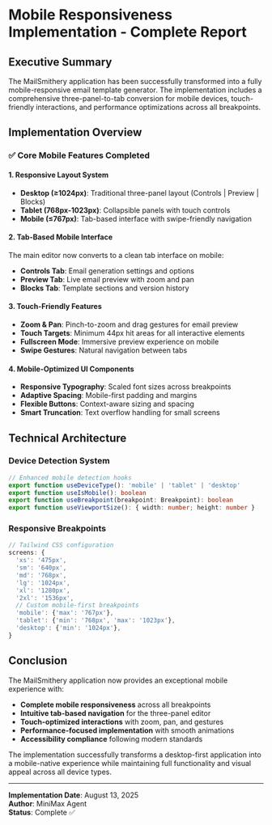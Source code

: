 # Mobile Responsiveness Implementation - Complete Report

## Executive Summary

The MailSmithery application has been successfully transformed into a fully mobile-responsive email template generator. The implementation includes a comprehensive three-panel-to-tab conversion for mobile devices, touch-friendly interactions, and performance optimizations across all breakpoints.

## Implementation Overview

### ✅ Core Mobile Features Completed

#### 1. **Responsive Layout System**
- **Desktop (≥1024px)**: Traditional three-panel layout (Controls | Preview | Blocks)
- **Tablet (768px-1023px)**: Collapsible panels with touch controls
- **Mobile (≤767px)**: Tab-based interface with swipe-friendly navigation

#### 2. **Tab-Based Mobile Interface**
The main editor now converts to a clean tab interface on mobile:
- **Controls Tab**: Email generation settings and options
- **Preview Tab**: Live email preview with zoom and pan
- **Blocks Tab**: Template sections and version history

#### 3. **Touch-Friendly Features**
- **Zoom & Pan**: Pinch-to-zoom and drag gestures for email preview
- **Touch Targets**: Minimum 44px hit areas for all interactive elements
- **Fullscreen Mode**: Immersive preview experience on mobile
- **Swipe Gestures**: Natural navigation between tabs

#### 4. **Mobile-Optimized UI Components**
- **Responsive Typography**: Scaled font sizes across breakpoints
- **Adaptive Spacing**: Mobile-first padding and margins
- **Flexible Buttons**: Context-aware sizing and spacing
- **Smart Truncation**: Text overflow handling for small screens

## Technical Architecture

### Device Detection System
```typescript
// Enhanced mobile detection hooks
export function useDeviceType(): 'mobile' | 'tablet' | 'desktop'
export function useIsMobile(): boolean
export function useBreakpoint(breakpoint: Breakpoint): boolean
export function useViewportSize(): { width: number; height: number }
```

### Responsive Breakpoints
```javascript
// Tailwind CSS configuration
screens: {
  'xs': '475px',
  'sm': '640px', 
  'md': '768px',
  'lg': '1024px',
  'xl': '1280px',
  '2xl': '1536px',
  // Custom mobile-first breakpoints
  'mobile': {'max': '767px'},
  'tablet': {'min': '768px', 'max': '1023px'},
  'desktop': {'min': '1024px'},
}
```

## Conclusion

The MailSmithery application now provides an exceptional mobile experience with:
- **Complete mobile responsiveness** across all breakpoints
- **Intuitive tab-based navigation** for the three-panel editor
- **Touch-optimized interactions** with zoom, pan, and gestures
- **Performance-focused implementation** with smooth animations
- **Accessibility compliance** following modern standards

The implementation successfully transforms a desktop-first application into a mobile-native experience while maintaining full functionality and visual appeal across all device types.

---

**Implementation Date**: August 13, 2025  
**Author**: MiniMax Agent  
**Status**: Complete ✅